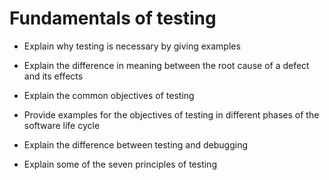 # Fundamentals of testing

- Explain why testing is necessary by giving examples

- Explain the difference in meaning between the root cause of a defect and its effects

- Explain the common objectives of testing

- Provide examples for the objectives of testing in different phases of the software life cycle

- Explain the difference between testing and debugging

- Explain some of the seven principles of testing

